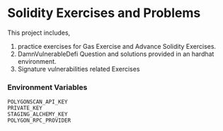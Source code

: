 # Solidity Exercises and Problems

This project includes,
1. practice exercises for Gas Exercise and Advance Solidity Exercises.
2. DamnVulnerableDefi Question and solutions provided in an hardhat environment.
3. Signature vulnerabilities related Exercises


### Environment Variables
```agsl
POLYGONSCAN_API_KEY
PRIVATE_KEY
STAGING_ALCHEMY_KEY
POLYGON_RPC_PROVIDER
```

